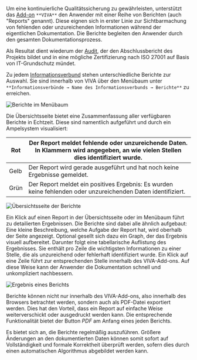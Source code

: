 Um eine kontinuierliche Qualitätssicherung zu gewährleisten, unterstützt das [Add-on](/display/de/i-doit+pro+Add-ons) `**VIVA**` den Anwender mit einer Reihe von Berichten (auch "Reports" genannt). Diese eignen sich in erster Linie zur Sichtbarmachung von fehlenden oder unzureichenden Informationen während der eigentlichen Dokumentation. Die Berichte begleiten den Anwender durch den gesamten Dokumentationsprozess.

Als Resultat dient wiederum der [Audit](/pages/viewpage.action?pageId=13598768#AuditsmitVIVAunterstützen-Auditserstellen), der den Abschlussbericht des Projekts bildet und in eine mögliche Zertifizierung nach ISO 27001 auf Basis von IT-Grundschutz mündet.

Zu jedem [Informationsverbund](/display/de/Vorgehensweise+mit+VIVA#VorgehensweisemitVIVA-Informationsverbündemodellieren) stehen unterschiedliche Berichte zur Auswahl. Sie sind innerhalb von VIVA über den Menübaum unter `**Informationsverbünde → Name des Informationsverbunds → Berichte**` zu erreichen.

![Berichte im Menübaum](/download/attachments/13598762/i-doit_viva_reports_menu.png?version=1&modificationDate=1441636219952&api=v2&effects=drop-shadow "Berichte im Menübaum")

Die Übersichtsseite bietet eine Zusammenfassung aller verfügbaren Berichte in Echtzeit. Diese sind namentlich aufgeführt und durch ein Ampelsystem visualisiert:

| Rot | Der Report meldet fehlende oder unzureichende Daten. In Klammern wird angegeben, an wie vielen Stellen dies identifiziert wurde. |
| --- | --- |
| Gelb | Der Report wird gerade ausgeführt und hat noch keine Ergebnisse gemeldet. |
| Grün | Der Report meldet ein positives Ergebnis: Es wurden keine fehlenden oder unzureichenden Daten identifiziert. |

![Übersichtsseite der Berichte](/download/attachments/13598762/i-doit_viva_reports_overview.png?version=1&modificationDate=1441636219986&api=v2&effects=drop-shadow "Übersichtsseite der Berichte")

Ein Klick auf einen Report in der Übersichtsseite oder im Menübaum führt zu detailierten Ergebnissen. Die Berichte sind dabei alle ähnlich aufgebaut: Eine kleine Beschreibung, welche Aufgabe der Report hat, wird oberhalb der Seite angezeigt. Optional gesellt sich dazu ein Graph, der das Ergebnis visuell aufbereitet. Darunter folgt eine tabellarische Auflistung des Ergebnisses. Sie enthält pro Zeile die wichtigsten Informationen zu einer Stelle, die als unzureichend oder fehlerhaft identifiziert wurde. Ein Klick auf eine Zeile führt zur entsprechenden Stelle innerhalb des VIVA-Add-ons. Auf diese Weise kann der Anwender die Dokumentation schnell und unkompliziert nachbessern.

![Ergebnis eines Berichts](/download/attachments/13598762/i-doit_viva_report_result.png?version=1&modificationDate=1441636220001&api=v2&effects=drop-shadow "Ergebnis eines Berichts")

Berichte können nicht nur innerhalb des VIVA-Add-ons, also innerhalb des Browsers betrachtet werden, sondern auch als PDF-Datei exportiert werden. Dies hat den Vorteil, dass ein Report auf einfache Weise weiterverschickt oder ausgedruckt werden kann. Die entsprechende Funktionalität bietet der Button _PDF_ am Anfang eines jeden Berichts.

Es bietet sich an, die Berichte regelmäßig auszuführen. Größere Änderungen an den dokumentierten Daten können somit sofort auf Vollständigkeit und formale Korrektheit überprüft werden, sofern dies durch einen automatischen Algorithmus abgebildet werden kann.